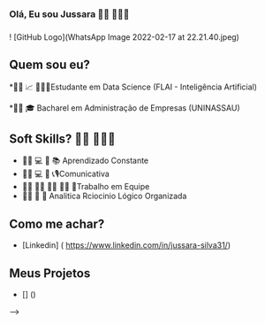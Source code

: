 ### **Olá, Eu sou Jussara**  👩🏽 👩🏽‍💻
###
! [GitHub Logo](WhatsApp Image 2022-02-17 at 22.21.40.jpeg)



## Quem sou eu?

*👩🏽 📈 👩🏽‍🎓Estudante em Data Science (FLAI - Inteligência Artificial)

*👩🏽 🎓 Bacharel em Administração de Empresas (UNINASSAU)


## Soft Skills? 👩🏽 👩🏽‍💻

* 👩🏽 💻 📱 📚 Aprendizado Constante
* 👩🏽 💻 📱 📞🎙Comunicativa
* 👩🏽 🧑🏿 👩‍🦱 🧔🏻 👧Trabalho em Equipe
* 👩🏽 🤔 🤔  Analitica
Rciocinio Lógico
Organizada
## Como me achar?

* [Linkedin] ( https://www.linkedin.com/in/jussara-silva31/)

## **Meus Projetos**

* [] ()

-->
